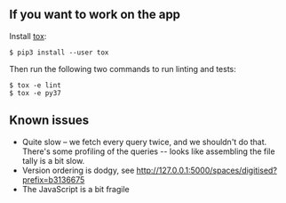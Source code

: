 ## If you want to work on the app

Install [tox](https://pypi.org/project/tox/):

```console
$ pip3 install --user tox
```

Then run the following two commands to run linting and tests:

```console
$ tox -e lint
$ tox -e py37
```

## Known issues

*   Quite slow – we fetch every query twice, and we shouldn't do that.
    There's some profiling of the queries -- looks like assembling the file tally is a bit slow.
*   Version ordering is dodgy, see http://127.0.0.1:5000/spaces/digitised?prefix=b3136675
*   The JavaScript is a bit fragile
